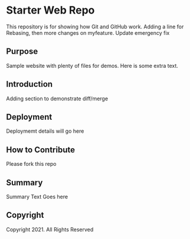 # Starter Web Repo

This repository is for showing how Git and GitHub work.
Adding a line for Rebasing, then more changes on myfeature.
Update emergency fix

## Purpose

Sample website with plenty of files for demos. Here is some extra text.

## Introduction

Adding section to demonstrate diff/merge

## Deployment

Deploymemt details will go here

## How to Contribute

Please fork this repo

## Summary

Summary Text Goes here

## Copyright

Copyright 2021. All Rights Reserved